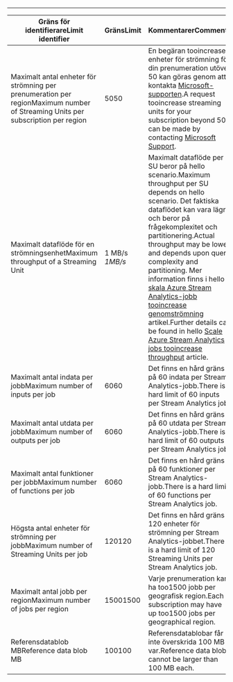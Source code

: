 ---
| <span data-ttu-id="7c102-101">Gräns för identifierare</span><span class="sxs-lookup"><span data-stu-id="7c102-101">Limit identifier</span></span> | <span data-ttu-id="7c102-102">Gräns</span><span class="sxs-lookup"><span data-stu-id="7c102-102">Limit</span></span> | <span data-ttu-id="7c102-103">Kommentarer</span><span class="sxs-lookup"><span data-stu-id="7c102-103">Comments</span></span> |
| --- | --- | --- |
| <span data-ttu-id="7c102-104">Maximalt antal enheter för strömning per prenumeration per region</span><span class="sxs-lookup"><span data-stu-id="7c102-104">Maximum number of Streaming Units per subscription per region</span></span> |<span data-ttu-id="7c102-105">50</span><span class="sxs-lookup"><span data-stu-id="7c102-105">50</span></span> |<span data-ttu-id="7c102-106">En begäran tooincrease enheter för strömning för din prenumeration utöver 50 kan göras genom att kontakta [Microsoft-supporten](https://support.microsoft.com/en-us).</span><span class="sxs-lookup"><span data-stu-id="7c102-106">A request tooincrease streaming units for your subscription beyond 50 can be made by contacting [Microsoft Support](https://support.microsoft.com/en-us).</span></span> |
| <span data-ttu-id="7c102-107">Maximalt dataflöde för en strömningsenhet</span><span class="sxs-lookup"><span data-stu-id="7c102-107">Maximum throughput of a Streaming Unit</span></span> |<span data-ttu-id="7c102-108">1 MB/s *</span><span class="sxs-lookup"><span data-stu-id="7c102-108">1MB/s*</span></span> |<span data-ttu-id="7c102-109">Maximalt dataflöde per SU beror på hello scenario.</span><span class="sxs-lookup"><span data-stu-id="7c102-109">Maximum throughput per SU depends on hello scenario.</span></span> <span data-ttu-id="7c102-110">Det faktiska dataflödet kan vara lägre och beror på frågekomplexitet och partitionering.</span><span class="sxs-lookup"><span data-stu-id="7c102-110">Actual throughput may be lower and depends upon query complexity and partitioning.</span></span> <span data-ttu-id="7c102-111">Mer information finns i hello [skala Azure Stream Analytics-jobb tooincrease genomströmning](../articles/stream-analytics/stream-analytics-scale-jobs.md) artikel.</span><span class="sxs-lookup"><span data-stu-id="7c102-111">Further details can be found in hello [Scale Azure Stream Analytics jobs tooincrease throughput](../articles/stream-analytics/stream-analytics-scale-jobs.md) article.</span></span> |
| <span data-ttu-id="7c102-112">Maximalt antal indata per jobb</span><span class="sxs-lookup"><span data-stu-id="7c102-112">Maximum number of inputs per job</span></span> |<span data-ttu-id="7c102-113">60</span><span class="sxs-lookup"><span data-stu-id="7c102-113">60</span></span> |<span data-ttu-id="7c102-114">Det finns en hård gräns på 60 indata per Stream Analytics-jobb.</span><span class="sxs-lookup"><span data-stu-id="7c102-114">There is a hard limit of 60 inputs per Stream Analytics job.</span></span> |
| <span data-ttu-id="7c102-115">Maximalt antal utdata per jobb</span><span class="sxs-lookup"><span data-stu-id="7c102-115">Maximum number of outputs per job</span></span> |<span data-ttu-id="7c102-116">60</span><span class="sxs-lookup"><span data-stu-id="7c102-116">60</span></span> |<span data-ttu-id="7c102-117">Det finns en hård gräns på 60 utdata per Stream Analytics-jobb.</span><span class="sxs-lookup"><span data-stu-id="7c102-117">There is a hard limit of 60 outputs per Stream Analytics job.</span></span> |
| <span data-ttu-id="7c102-118">Maximalt antal funktioner per jobb</span><span class="sxs-lookup"><span data-stu-id="7c102-118">Maximum number of functions per job</span></span> |<span data-ttu-id="7c102-119">60</span><span class="sxs-lookup"><span data-stu-id="7c102-119">60</span></span> |<span data-ttu-id="7c102-120">Det finns en hård gräns på 60 funktioner per Stream Analytics-jobb.</span><span class="sxs-lookup"><span data-stu-id="7c102-120">There is a hard limit of 60 functions per Stream Analytics job.</span></span> |
| <span data-ttu-id="7c102-121">Högsta antal enheter för strömning per jobb</span><span class="sxs-lookup"><span data-stu-id="7c102-121">Maximum number of Streaming Units per job</span></span> |<span data-ttu-id="7c102-122">120</span><span class="sxs-lookup"><span data-stu-id="7c102-122">120</span></span> |<span data-ttu-id="7c102-123">Det finns en hård gräns 120 enheter för strömning per Stream Analytics-jobbet.</span><span class="sxs-lookup"><span data-stu-id="7c102-123">There is a hard limit of 120 Streaming Units per Stream Analytics job.</span></span> |
| <span data-ttu-id="7c102-124">Maximalt antal jobb per region</span><span class="sxs-lookup"><span data-stu-id="7c102-124">Maximum number of jobs per region</span></span> |<span data-ttu-id="7c102-125">1500</span><span class="sxs-lookup"><span data-stu-id="7c102-125">1500</span></span> |<span data-ttu-id="7c102-126">Varje prenumeration kan ha too1500 jobb per geografisk region.</span><span class="sxs-lookup"><span data-stu-id="7c102-126">Each subscription may have up too1500 jobs per geographical region.</span></span> |
| <span data-ttu-id="7c102-127">Referensdatablob MB</span><span class="sxs-lookup"><span data-stu-id="7c102-127">Reference data blob MB</span></span> | <span data-ttu-id="7c102-128">100</span><span class="sxs-lookup"><span data-stu-id="7c102-128">100</span></span> | <span data-ttu-id="7c102-129">Referensdatablobar får inte överskrida 100 MB var.</span><span class="sxs-lookup"><span data-stu-id="7c102-129">Reference data blobs cannot be larger than 100 MB each.</span></span> |

